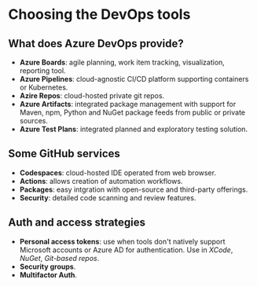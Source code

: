 # Choosing the DevOps tools
## What does Azure DevOps provide?
- **Azure Boards**: agile planning, work item tracking, visualization, reporting tool.
- **Azure Pipelines**: cloud-agnostic CI/CD platform supporting containers or Kubernetes.
- **Azire Repos**: cloud-hosted private git repos.
- **Azure Artifacts**: integrated package management with support for Maven, npm, Python and NuGet package feeds from public or private sources.
- **Azure Test Plans**: integrated planned and exploratory testing solution.

## Some GitHub services
- **Codespaces**: cloud-hosted IDE operated from web browser.
- **Actions**: allows creation of automation workflows.
- **Packages**: easy intgration with open-source and third-party offerings.
- **Security**: detailed code scanning and review features.

## Auth and access strategies
- **Personal access tokens**: use when tools don't natively support Microsoft accounts or Azure AD for authentication. Use in *XCode*, *NuGet*, *Git-based repos*.
- **Security groups**.
- **Multifactor Auth**.